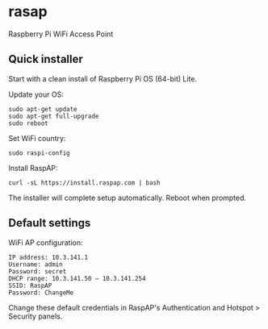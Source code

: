 # rasap
Raspberry Pi WiFi Access Point

## Quick installer

Start with a clean install of Raspberry Pi OS (64-bit) Lite.

Update your OS:

```
sudo apt-get update
sudo apt-get full-upgrade
sudo reboot
```
Set WiFi country:
```
sudo raspi-config
```
Install RaspAP:
```
curl -sL https://install.raspap.com | bash
```
The installer will complete setup automatically. Reboot when prompted.

## Default settings

WiFi AP configuration:
```
IP address: 10.3.141.1
Username: admin
Password: secret
DHCP range: 10.3.141.50 — 10.3.141.254
SSID: RaspAP
Password: ChangeMe
```
Change these default credentials in RaspAP's Authentication and Hotspot > Security panels.